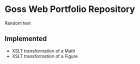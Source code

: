 # Goss Web Portfolio Repository

Random text

## Implemented

- XSLT transformation of a Math
- XSLT transformation of a Figure
